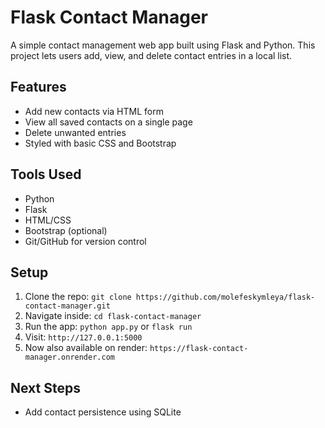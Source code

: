 # Flask Contact Manager

A simple contact management web app built using Flask and Python. This project lets users add, view, and delete contact entries in a local list.

## Features
- Add new contacts via HTML form
- View all saved contacts on a single page
- Delete unwanted entries
- Styled with basic CSS and Bootstrap

## Tools Used
- Python
- Flask
- HTML/CSS
- Bootstrap (optional)
- Git/GitHub for version control

## Setup
1. Clone the repo: `git clone https://github.com/molefeskymleya/flask-contact-manager.git`
2. Navigate inside: `cd flask-contact-manager`
3. Run the app: `python app.py` or `flask run`
4. Visit: `http://127.0.0.1:5000`
5. Now also available on render: `https://flask-contact-manager.onrender.com`

## Next Steps
- Add contact persistence using SQLite

